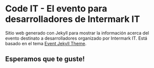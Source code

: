 # Code IT - El evento para desarrolladores de Intermark IT
Sitio web generado con Jekyll para mostrar la información acerca del evento destinato a desarrolladores organizado por Intermark IT.
Está basado en el tema [Event Jekyll Theme](https://github.com/melvinchng/event-jekyll-theme).

## Esperamos que te guste!
